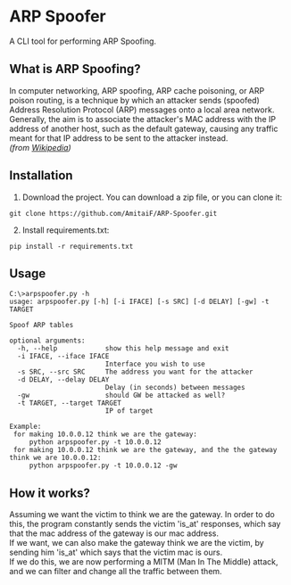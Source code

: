 # ARP Spoofer
A CLI tool for performing ARP Spoofing.

## What is ARP Spoofing?
In computer networking, ARP spoofing, ARP cache poisoning, or ARP poison routing, is a technique by which an
attacker sends (spoofed) Address Resolution Protocol (ARP) messages onto a local area network. Generally,
the aim is to associate the attacker's MAC address with the IP address of another host, such as the default
gateway, causing any traffic meant for that IP address to be sent to the attacker instead.  
*(from [Wikipedia](https://en.wikipedia.org/wiki/ARP_spoofing))*


## Installation
1. Download the project. You can download a zip file, or you can clone it:
```
git clone https://github.com/AmitaiF/ARP-Spoofer.git
```
2. Install requirements.txt:
```
pip install -r requirements.txt
```

## Usage
```
C:\>arpspoofer.py -h
usage: arpspoofer.py [-h] [-i IFACE] [-s SRC] [-d DELAY] [-gw] -t TARGET

Spoof ARP tables

optional arguments:
  -h, --help            show this help message and exit
  -i IFACE, --iface IFACE
                        Interface you wish to use
  -s SRC, --src SRC     The address you want for the attacker
  -d DELAY, --delay DELAY
                        Delay (in seconds) between messages
  -gw                   should GW be attacked as well?
  -t TARGET, --target TARGET
                        IP of target

Example:
 for making 10.0.0.12 think we are the gateway:
     python arpspoofer.py -t 10.0.0.12
 for making 10.0.0.12 think we are the gateway, and the the gateway think we are 10.0.0.12:
     python arpspoofer.py -t 10.0.0.12 -gw
```

## How it works?
Assuming we want the victim to think we are the gateway. In order to do this, the program constantly
sends the victim 'is_at' responses, which say that the mac address of the gateway is our mac address.  
If we want, we can also make the gateway think we are the victim, by sending him 'is_at' which says
that the victim mac is ours.  
If we do this, we are now performing a MITM (Man In The Middle) attack, and we can filter and change all the traffic between them.
